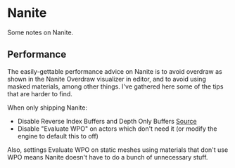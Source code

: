 # Nanite

Some notes on Nanite.

## Performance

The easily-gettable performance advice on Nanite is to avoid overdraw as shown in the Nanite Overdraw visualizer in 
editor, and to avoid using masked materials, among other things. I've gathered here some of the tips that are harder to 
find.

When only shipping Nanite:
- Disable Reverse Index Buffers and Depth Only Buffers [Source](https://youtu.be/vgsZGZ0csVQ?si=rFMtxC4ekFVeqPqG&t=297)
- Disable "Evaluate WPO" on actors which don't need it (or modify the engine to default this to off)

Also, settings Evaluate WPO on static meshes using materials that don't use WPO means Nanite doesn't have to do a bunch 
of unnecessary stuff.

